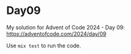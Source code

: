 # Day09

My solution for Advent of Code 2024 - Day 09: https://adventofcode.com/2024/day/09

Use `mix test` to run the code.

